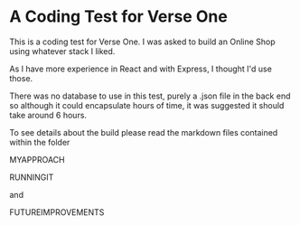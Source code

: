 # A Coding Test for Verse One

This is a coding test for Verse One.
I was asked to build an Online Shop using whatever stack I liked.

As I have more experience in React and with Express, I thought I'd use those.

There was no database to use in this test, purely a .json file in the back end
so although it could encapsulate hours of time, it was suggested it should take around
6 hours.

To see details about the build please read the markdown files
contained within the folder

MYAPPROACH

RUNNINGIT

and

FUTUREIMPROVEMENTS
